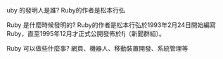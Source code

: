 uby 的發明人是誰?
Ruby的作者是松本行弘

Ruby 是什麼時候發明的?
Ruby的作者是松本行弘於1993年2月24日開始編寫Ruby，直至1995年12月才正式公開發佈於fj（新聞群組）。

Ruby 可以做些什麼事?
網頁、機器人、移動裝置開發、系統管理等
